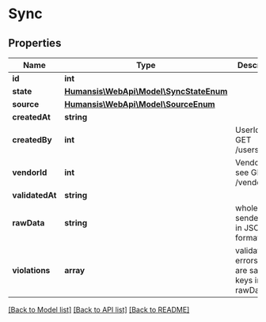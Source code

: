 # Sync

## Properties
Name | Type | Description | Notes
------------ | ------------- | ------------- | -------------
**id** | **int** |  | [optional] 
**state** | [**Humansis\WebApi\Model\SyncStateEnum**](SyncStateEnum.md) |  | [optional] 
**source** | [**Humansis\WebApi\Model\SourceEnum**](SourceEnum.md) |  | [optional] 
**createdAt** | **string** |  | [optional] 
**createdBy** | **int** | UserId, see GET /users/{id} | [optional] 
**vendorId** | **int** | VendorId, see GET /vendors/{id} | [optional] 
**validatedAt** | **string** |  | [optional] 
**rawData** | **string** | whole sended data in JSON format | [optional] 
**violations** | **array** | validation errors, keys are same as keys in rawData | [optional] 

[[Back to Model list]](../README.md#documentation-for-models) [[Back to API list]](../README.md#documentation-for-api-endpoints) [[Back to README]](../README.md)


